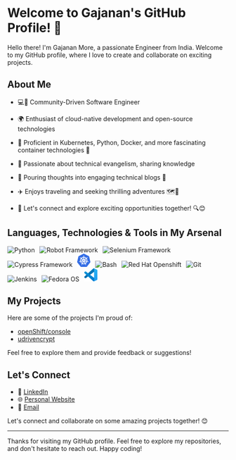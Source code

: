 # Welcome to Gajanan's GitHub Profile! 🌟

Hello there! I'm Gajanan More, a passionate Engineer from India. Welcome to my GitHub profile, where I love to create and collaborate on exciting projects.

## About Me

- 💻🚀 Community-Driven Software Engineer



- 🌍 Enthusiast of cloud-native development and open-source technologies



- 🚀 Proficient in Kubernetes, Python, Docker, and more fascinating container technologies 🐳


- 🎤 Passionate about technical evangelism, sharing knowledge


- 📝 Pouring thoughts into engaging technical blogs 📝


- ✈️ Enjoys traveling and seeking thrilling adventures 🗺️🌄


- 🤝 Let's connect and explore exciting opportunities together! 🔍😊



## Languages, Technologies & Tools in My Arsenal 


<img src="https://cdn3.iconfinder.com/data/icons/logos-and-brands-adobe/512/267_Python-512.png" alt="Python" width="30" height="30"/>&ensp;
<img src="https://upload.wikimedia.org/wikipedia/commons/e/e4/Robot-framework-logo.png" alt="Robot Framework" width="30" height="30"/>&ensp;
<img src="https://upload.wikimedia.org/wikipedia/commons/d/d5/Selenium_Logo.png" alt="Selenium Framework" width="30" height="30"/>&ensp;
<img src="https://asset.brandfetch.io/idIq_kF0rb/idZxkJkFIi.svg" alt="Cypress Framework" width="30" height="30"/>&ensp;
<img src="https://raw.githubusercontent.com/kubernetes/kubernetes/master/logo/logo.svg" alt="k8s" width="30" height="30"/>&ensp;
<img src="https://raw.githubusercontent.com/odb/official-bash-logo/master/assets/Logos/Icons/SVG/128x128.svg" alt="Bash" width="30" height="30"/>&ensp;
<img src="https://avatars.githubusercontent.com/u/792337?s=200&v=4" alt="Red Hat Openshift" width="30" height="30"/>&ensp;
<img src="https://www.vectorlogo.zone/logos/git-scm/git-scm-icon.svg" alt="Git" width="30" height="30"/>&ensp;
<img src="https://www.jenkins.io/images/logos/jenkins/jenkins.png" alt="Jenkins" width="25" height="30"/>&ensp;
<img src="https://fedoraproject.org/w/uploads/2/2d/Logo_fedoralogo.png" alt="Fedora OS" width="70" height="30"/>&ensp;
<img src="https://raw.githubusercontent.com/github/explore/80688e429a7d4ef2fca1e82350fe8e3517d3494d/topics/visual-studio-code/visual-studio-code.png" alt="Visual Studio Code" width="30" height="30"/>&ensp;



## My Projects

Here are some of the projects I'm proud of:

- [openShift/console](https://github.com/openshift/console)
- [udrivencrypt](https://github.com/udrivencrypt/udrivencrypt)

Feel free to explore them and provide feedback or suggestions!

## Let's Connect

- 💼 [LinkedIn](https://www.linkedin.com/in/gajanan-more/)
- 🌐 [Personal Website](https://bytesbitesandjourneys.wordpress.com/)
- 📧 [Email](gajananmore.1904@gmail.com)

Let's connect and collaborate on some amazing projects together! 😊

---

Thanks for visiting my GitHub profile. Feel free to explore my repositories, and don't hesitate to reach out. Happy coding!
